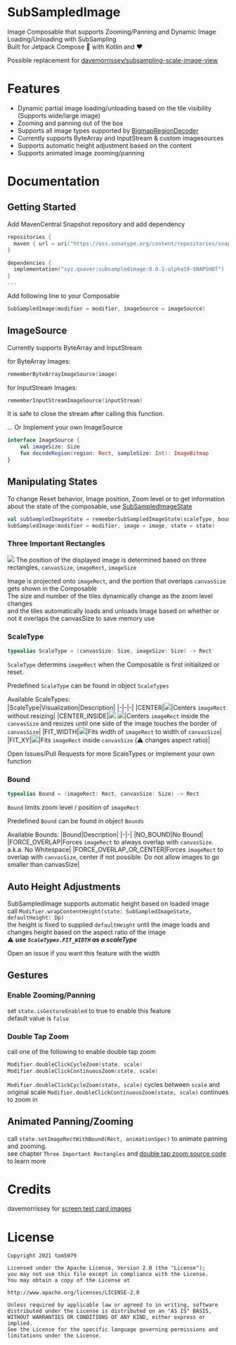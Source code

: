 # SubSampledImage

Image Composable that supports Zooming/Panning and Dynamic Image Loading/Unloading with SubSampling  
Built for Jetpack Compose :rocket: with Kotlin and :heart:  

Possible replacement for [davemorrissey/subsampling-scale-image-view](https://github.com/davemorrissey/subsampling-scale-image-view)

# Features

- Dynamic partial image loading/unloading based on the tile visibility (Supports wide/large image)
- Zooming and panning out of the box
- Supports all image types supported by [BigmapRegionDecoder](https://developer.android.com/reference/android/graphics/BitmapRegionDecoder)
- Currently supports ByteArray and InputStream & custom imagesources
- Supports automatic height adjustment based on the content
- Supports animated image zooming/panning

# Documentation

## Getting Started

Add MavenCentral Snapshot repository and add dependency
```kotlin
repositories {
  maven { url = uri("https://oss.sonatype.org/content/repositories/snapshots") }
}

dependencies {
  implementation("xyz.quaver:subsampledimage:0.0.1-alpha19-SNAPSHOT")
}
...


```

Add following line to your Composable  

```kotlin
SubSampledImage(modifier = modifier, imageSource = imageSource)
```

## ImageSource

Currently supports ByteArray and InputStream

for ByteArray Images:
```kotlin
rememberByteArrayImageSource(image)
```

for InputStream Images:
```kotlin
rememberInputStreamImageSource(inputStream)
```
It is safe to close the stream after calling this function.

... Or Implement your own ImageSource
```kotlin
interface ImageSource {
    val imageSize: Size
    fun decodeRegion(region: Rect, sampleSize: Int): ImageBitmap
}
```

## Manipulating States

To change Reset behavior, Image position, Zoom level or to get information about the state of the composable, use [SubSampledImageState](https://github.com/tom5079/SubSampledImage/blob/master/library/src/main/java/xyz/quaver/graphics/subsampledimage/SubSampledImageState.kt)

```kotlin
val subSampledImageState = rememberSubSampledImageState(scaleType, bound)
SubSampledImage(modifier = modifier, image = image, state = state)
```

### Three Important Rectangles

![](https://github.com/tom5079/SubSampledImage/blob/master/docs/images/state.jpg)
The position of the displayed image is determined based on three rectangles, `canvasSize`, `imageRect`, `imageSize`

Image is projected onto `imageRect`, and the portion that overlaps `canvasSize` gets shown in the Composable  
The size and number of the tiles dynamically change as the zoom level changes  
and the tiles automatically loads and unloads Image based on whether or not it overlaps the canvasSize to save memory use

### ScaleType
```kotlin
typealias ScaleType = (canvasSize: Size, imageSize: Size) -> Rect
```

`ScaleType` determins `imageRect` when the Composable is first initialized or reset.  

Predefined `ScaleType` can be found in object `ScaleTypes`  

Available ScaleTypes:  
|ScaleType|Visualization|Description|
|-|-|-|
|CENTER|![](https://github.com/tom5079/SubSampledImage/blob/master/docs/images/CENTER.jpg?raw=true)|Centers `imageRect` without resizing|
|CENTER_INSIDE|![](https://github.com/tom5079/SubSampledImage/blob/master/docs/images/CENTER_INSIDE_WIDTH.jpg?raw=true) ![](https://github.com/tom5079/SubSampledImage/blob/master/docs/images/CENTER_INSIDE_HEIGHT.jpg?raw=true)|Centers `imageRect` inside the `canvasSize` and resizes until one side of the image touches the border of `canvasSize`|
|FIT_WIDTH|![](https://github.com/tom5079/SubSampledImage/blob/master/docs/images/FIT_WIDTH.jpg?raw=true)|Fits width of `imageRect` to width of `canvasSize`|
|FIT_XY|![](https://github.com/tom5079/SubSampledImage/blob/master/docs/images/FIT_XY.jpg?raw=true)|Fits `imageRect` inside `canvasSize`  (:warning: changes aspect ratio)|

Open Issues/Pull Requests for more ScaleTypes or Implement your own function

### Bound
```kotlin
typealias Bound = (imageRect: Rect, canvasSize: Size) -> Rect
```

`Bound` limits zoom level / position of `imageRect`

Predefined `Bound` can be found in object `Bounds`

Available Bounds:
|Bound|Description|
|-|-|
|NO_BOUND|No Bound|
|FORCE_OVERLAP|Forces `imageRect` to always overlap with `canvasSize`. a.k.a. No Whitespace|
|FORCE_OVERLAP_OR_CENTER|Forces `imageRect` to overlap with `canvasSize`, center if not possible. Do not allow images to go smaller than canvasSize|

## Auto Height Adjustments

SubSampledImage supports automatic height based on loaded image  
call `Modifier.wrapContentHeight(state: SubSampledImageState, defaultHeight: Dp)`  
the height is fixed to supplied `defaultHeight` until the image loads and changes height based on the aspect ratio of the image  
:warning: ***use `ScaleTypes.FIT_WIDTH` as a scaleType***  

Open an issue if you want this feature with the width

## Gestures

### Enable Zooming/Panning
set `state.isGestureEnabled` to true to enable this feature  
default value is `false`

### Double Tap Zoom
call one of the following to enable double tap zoom
```kotlin
Modifier.doubleClickCycleZoom(state, scale)
Modifier.doubleClickContinuousZoom(state, scale)
```

`Modifier.doubleClickCycleZoom(state, scale)` cycles between `scale` and original scale
`Modifier.doubleClickContinuousZoom(state, scale)` continues to zoom in

## Animated Panning/Zooming
call `state.setImageRectWithBound(Rect, animationSpec)` to animate panning and zooming.  
see chapter `Three Important Rectangles` and [double tap zoom source code](https://github.com/tom5079/SubSampledImage/blob/cfa1dcbe476817f31493cc7089825f730a824325/library/src/main/java/xyz/quaver/graphics/subsampledimage/util.kt#L214) to learn more

# Credits

davemorrissey for [screen test card images](https://github.com/davemorrissey/screen-test-card)

# License

```
Copyright 2021 tom5079

Licensed under the Apache License, Version 2.0 (the "License");
you may not use this file except in compliance with the License.
You may obtain a copy of the License at

http://www.apache.org/licenses/LICENSE-2.0

Unless required by applicable law or agreed to in writing, software
distributed under the License is distributed on an "AS IS" BASIS,
WITHOUT WARRANTIES OR CONDITIONS OF ANY KIND, either express or implied.
See the License for the specific language governing permissions and
limitations under the License.
```
